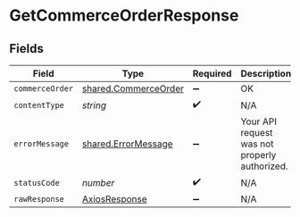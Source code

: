 # GetCommerceOrderResponse


## Fields

| Field                                                        | Type                                                         | Required                                                     | Description                                                  |
| ------------------------------------------------------------ | ------------------------------------------------------------ | ------------------------------------------------------------ | ------------------------------------------------------------ |
| `commerceOrder`                                              | [shared.CommerceOrder](../../models/shared/commerceorder.md) | :heavy_minus_sign:                                           | OK                                                           |
| `contentType`                                                | *string*                                                     | :heavy_check_mark:                                           | N/A                                                          |
| `errorMessage`                                               | [shared.ErrorMessage](../../models/shared/errormessage.md)   | :heavy_minus_sign:                                           | Your API request was not properly authorized.                |
| `statusCode`                                                 | *number*                                                     | :heavy_check_mark:                                           | N/A                                                          |
| `rawResponse`                                                | [AxiosResponse](https://axios-http.com/docs/res_schema)      | :heavy_minus_sign:                                           | N/A                                                          |